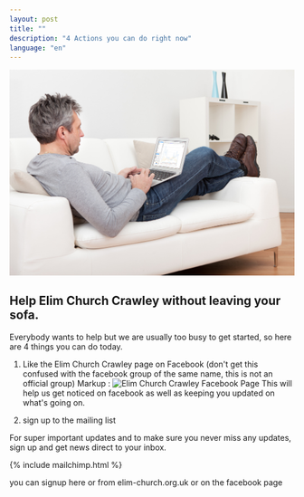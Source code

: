 ```yaml
---
layout: post
title: ""
description: "4 Actions you can do right now"
language: "en"
---
```


![Cover](/assets/img/posts/Man-on-a-sofa-using-analytics.jpeg)
## Help Elim Church Crawley without leaving your sofa.
Everybody wants to help but we are usually too busy to get started, so here are 4 things you can do today.
<!-- more -->

1. Like the Elim Church Crawley page on Facebook
(don't get this confused with the facebook group of the same name, this is not an official group)
Markup : ![Elim Church Crawley Facebook Page](http://www.brightlightpictures.com/assets/images/portfolio/thethaw_header.jpg "Elim Church Crawley Facebook Page")
This will help us get noticed on facebook as well as keeping you updated on what's going on.

2. sign up to the mailing list

For super important updates and to make sure you never miss any updates, sign up and get news direct to your inbox.

{% include mailchimp.html %}

you can signup here or from elim-church.org.uk or on the facebook page


